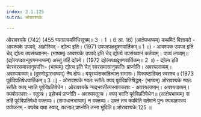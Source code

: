 ```yaml
---
index: 3.1.125
sutra: ओरावश्यके

---
```

 ओरावश्यके (742) (455 ण्यत्प्रत्ययविधिसूत्रम्॥ 3 । 1 । 6 आ. 18) (आक्षेपभाष्यम्) कथमिदं विज्ञायते  -  आवश्यके उपपदे, आहोस्विद्  -  द्योत्य इति। (1971 उपपदपक्षदूषणवार्तिकम्॥ 1 ॥) - आवश्यक उपपद इति चेद् द्योत्य उपसंख्यानम्- (भाष्यम्) आवश्यके उपपदे इति चेद् द्योत्ये उपसंख्यानं कर्तव्यम्। पाव्यं लाव्यम्॥ (द्योत्यपक्षाभ्युपगमभाष्यम्) अस्तु तर्हि द्योत्ये। (1972 द्योत्यपक्षदूषणवार्तिकम्॥ 2 ॥) - द्योत्य इति चेत्स्वरसमासानुपपत्तिः- (भाष्यम्) द्योत्य इति चेत् स्वरसमासानुपपत्तिः प्राप्नोति। अवश्यलाव्यम्। अवश्यपाव्यम्॥ (दूषणोद्धारभाष्यम्) नैष दोषः। मयूरव्यंसकादित्वात् समासः। विस्पष्टादिवत् स्वरश्च॥ (1973 पूर्वविप्रतिषेधवार्तिकम्॥ 3 ॥) - ओरावश्यके ण्यतः स्तौतेः क्यप् पूर्वविप्रतिषिद्धम्- (भाष्यम्) ओरावश्यके ण्यतः स्तौतेः क्यप् भवति पूर्वविप्रतिषेधेन। ओरावश्यके ण्यद्भवतीत्यस्यावकाशः  -  अवश्यलाव्यम्। अवश्यपाव्यम्। क्यपोवकाशः  -  स्तुत्यः। इहोभयं प्राप्नोति  -  अवश्यस्तुत्यः। क्यप् भवति पूर्वविप्रतिषेधेन॥ (आक्षेपभाष्यम्) स तर्हि पूर्वविप्रतिषेधो वक्तव्यः। (समाधानभाष्यम्) न वक्तव्यः। उक्तं तत्र क्यबिति वर्तमाने पुनः क्यब्ग्रहणस्य प्रयोजनम्  -  क्यबेब यथा स्याद्, यदन्यत् प्राप्नोति तन्मा भूदिति॥ ओरावश्यके 125 ॥ 